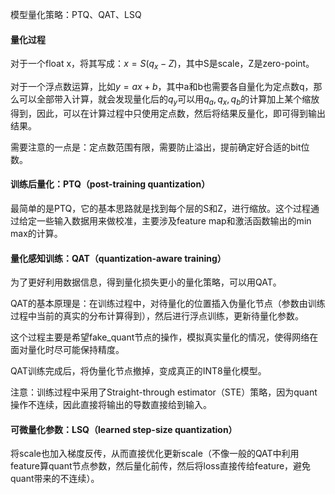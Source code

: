 模型量化策略：PTQ、QAT、LSQ



#### 量化过程

对于一个float x，将其写成：$x=S(q_x-Z)$，其中S是scale，Z是zero-point。

对于一个浮点数运算，比如$y=ax+b$，其中a和b也需要各自量化为定点数q，那么可以全部带入计算，就会发现量化后的$q_y$可以用$q_a,q_x,q_b$的计算加上某个缩放得到，因此，可以在计算过程中只使用定点数，然后将结果反量化，即可得到输出结果。

需要注意的一点是：定点数范围有限，需要防止溢出，提前确定好合适的bit位数。



#### 训练后量化：PTQ（post-training quantization）

最简单的是PTQ，它的基本思路就是找到每个层的S和Z，进行缩放。这个过程通过给定一些输入数据用来做校准，主要涉及feature map和激活函数输出的min max的计算。



#### 量化感知训练：QAT（quantization-aware training）

为了更好利用数据信息，得到量化损失更小的量化策略，可以用QAT。

QAT的基本原理是：在训练过程中，对待量化的位置插入伪量化节点（参数由训练过程中当前的真实的分布计算得到），然后进行浮点训练，更新待量化参数。

这个过程主要是希望fake_quant节点的操作，模拟真实量化的情况，使得网络在面对量化时尽可能保持精度。

QAT训练完成后，将伪量化节点撤掉，变成真正的INT8量化模型。

注意：训练过程中采用了Straight-through estimator（STE）策略，因为quant操作不连续，因此直接将输出的导数直接给到输入。



#### 可微量化参数：LSQ（learned step-size quantization）

将scale也加入梯度反传，从而直接优化更新scale（不像一般的QAT中利用feature算quant节点参数，然后量化前传，然后将loss直接传给feature，避免quant带来的不连续）。











